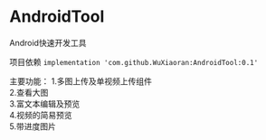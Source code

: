 # AndroidTool
Android快速开发工具

项目依赖
`implementation 'com.github.WuXiaoran:AndroidTool:0.1'`

主要功能：
1.多图上传及单视频上传组件  
2.查看大图  
3.富文本编辑及预览  
4.视频的简易预览  
5.带进度图片
